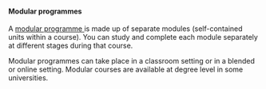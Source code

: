 ####  **Modular programmes**

A [ modular programme ](https://www.gov.ie/en/service/5eaf0-modular-courses/)
is made up of separate modules (self-contained units within a course). You can
study and complete each module separately at different stages during that
course.

Modular programmes can take place in a classroom setting or in a blended or
online setting. Modular courses are available at degree level in some
universities.
